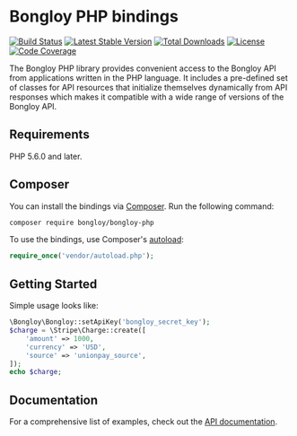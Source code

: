 # Bongloy PHP bindings 

[![Build Status](https://travis-ci.org/stripe/stripe-php.svg?branch=master)](https://travis-ci.org/stripe/stripe-php)
[![Latest Stable Version](https://poser.pugx.org/stripe/stripe-php/v/stable.svg)](https://packagist.org/packages/stripe/stripe-php)
[![Total Downloads](https://poser.pugx.org/stripe/stripe-php/downloads.svg)](https://packagist.org/packages/stripe/stripe-php)
[![License](https://poser.pugx.org/stripe/stripe-php/license.svg)](https://packagist.org/packages/stripe/stripe-php)
[![Code Coverage](https://coveralls.io/repos/stripe/stripe-php/badge.svg?branch=master)](https://coveralls.io/r/stripe/stripe-php?branch=master)

The Bongloy PHP library provides convenient access to the Bongloy API from
applications written in the PHP language. It includes a pre-defined set of
classes for API resources that initialize themselves dynamically from API
responses which makes it compatible with a wide range of versions of the Bongloy 
API.

## Requirements

PHP 5.6.0 and later.

## Composer

You can install the bindings via [Composer](http://getcomposer.org/). Run the following command:

```bash
composer require bongloy/bongloy-php
```

To use the bindings, use Composer's [autoload](https://getcomposer.org/doc/01-basic-usage.md#autoloading):

```php
require_once('vendor/autoload.php');
```


## Getting Started

Simple usage looks like:

```php
\Bongloy\Bongloy::setApiKey('bongloy_secret_key');
$charge = \Stripe\Charge::create([
    'amount' => 1000,
    'currency' => 'USD',
    'source' => 'unionpay_source',
]);
echo $charge;
```

## Documentation

For a comprehensive list of examples, check out the [API
documentation](https://sandbox.bongloy.com/documentation).
